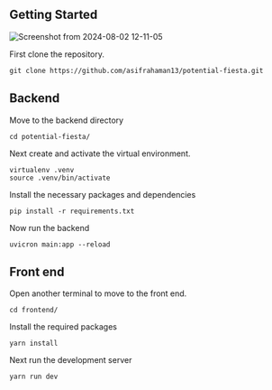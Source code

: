 ## Getting Started


![Screenshot from 2024-08-02 12-11-05](https://github.com/user-attachments/assets/7c606940-25b2-4871-9f4e-c5d0459b4b2c)


First clone the repository.

```
git clone https://github.com/asifrahaman13/potential-fiesta.git
```

## Backend

Move to the backend directory
```
cd potential-fiesta/
```

Next create and activate the virtual environment. 

```
virtualenv .venv
source .venv/bin/activate
```
Install the necessary packages and dependencies

```
pip install -r requirements.txt
```

Now run the backend 

```
uvicron main:app --reload
```

## Front end 

Open another terminal to move to the front end.

```
cd frontend/
```

Install the required packages

```
yarn install
```

Next run the development server

```
yarn run dev
```
